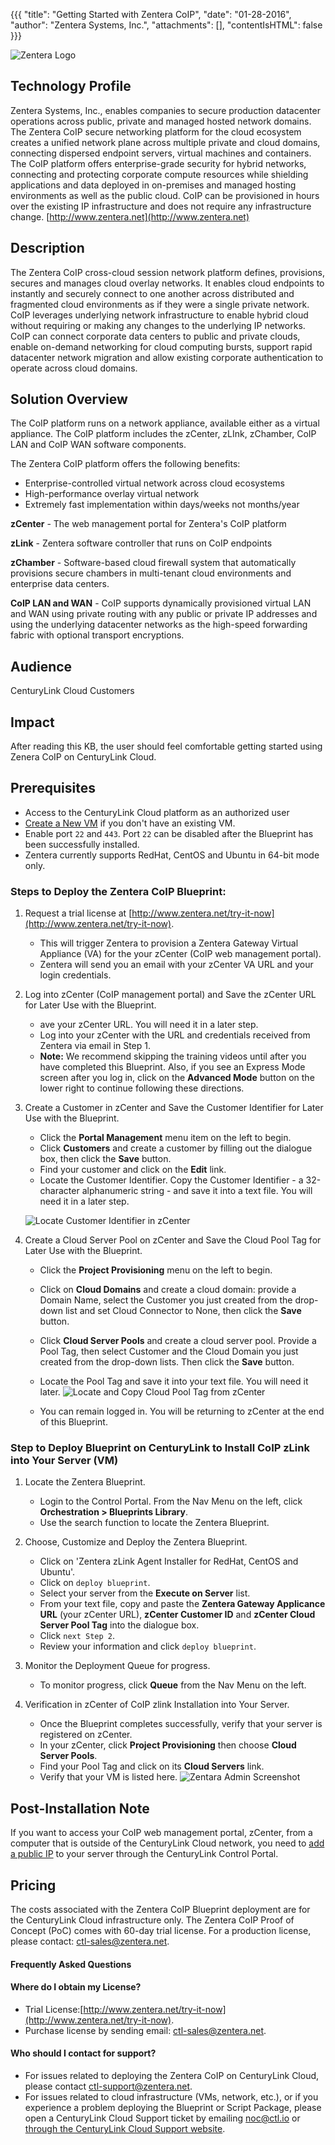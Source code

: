 {{{
  "title": "Getting Started with Zentera CoIP",
  "date": "01-28-2016",
  "author": "Zentera Systems, Inc.",
  "attachments": [],
  "contentIsHTML": false
}}}

![Zentera Logo](../../images/zentera-logo.jpeg)

## Technology Profile
Zentera Systems, Inc., enables companies to secure production datacenter operations across public, private and managed hosted network domains. The Zentera CoIP secure networking platform for the cloud ecosystem creates a unified network plane across multiple private and cloud domains, connecting dispersed endpoint servers, virtual machines and containers. The CoIP platform offers enterprise-grade security for hybrid networks, connecting and protecting corporate compute resources while shielding applications and data deployed in on-premises and managed hosting environments as well as the public cloud. CoIP can be provisioned in hours over the existing IP infrastructure and does not require any infrastructure change.
[http://www.zentera.net](http://www.zentera.net)

## Description ##
The Zentera CoIP cross-cloud session network platform defines, provisions, secures and manages cloud overlay networks. It enables cloud endpoints to instantly and securely connect to one another across distributed and fragmented cloud environments as if they were a single private network. CoIP leverages underlying network infrastructure to enable hybrid cloud without requiring or making any changes to the underlying IP networks. CoIP can connect corporate data centers to public and private clouds, enable on-demand networking for cloud computing bursts, support rapid datacenter network migration and allow existing corporate authentication to operate across cloud domains.

## Solution Overview ##
The CoIP platform runs on a network appliance, available either as a virtual appliance. The CoIP platform includes the zCenter, zLInk, zChamber, CoIP LAN and CoIP WAN software components.

The Zentera CoIP platform offers the following benefits:
* Enterprise-controlled virtual network across cloud ecosystems
* High-performance overlay virtual network
* Extremely fast implementation within days/weeks not months/year

**zCenter** - The web management portal for Zentera's CoIP platform

**zLink** - Zentera software controller that runs on CoIP endpoints

**zChamber** - Software-based cloud firewall system that automatically provisions secure chambers in multi-tenant cloud environments and enterprise data centers.

**CoIP LAN and WAN** - CoIP supports dynamically provisioned virtual LAN and WAN using private routing with any public or private IP addresses and using the underlying datacenter networks as the high-speed forwarding fabric with optional transport encryptions.

## Audience ##
CenturyLink Cloud Customers

## Impact
After reading this KB, the user should feel comfortable getting started using Zenera CoIP on CenturyLink Cloud.

## Prerequisites
* Access to the CenturyLink Cloud platform as an authorized user
* [Create a New VM](https://www.ctl.io/guides/servers/create-a-custom-server/ "Create a New  VM") if you don't have an existing VM.
* Enable port `22` and `443`. Port `22` can be disabled after the Blueprint has been successfully installed.
* Zentera currently supports RedHat, CentOS and Ubuntu in 64-bit mode only.

### Steps to Deploy the Zentera CoIP Blueprint:
1. Request a trial license at [http://www.zentera.net/try-it-now](http://www.zentera.net/try-it-now).
   * This will trigger Zentera to provision a Zentera Gateway Virtual Appliance (VA) for the your zCenter (CoIP web management portal).
   * Zentera will send you an email with your zCenter VA URL and your login credentials.

2. Log into zCenter (CoIP management portal) and Save the zCenter URL for Later Use with the Blueprint.
   * ave your zCenter URL. You will need it in a later step.
   * Log into your zCenter with the URL and credentials received from Zentera via email in Step 1.
   * **Note:** We recommend skipping the training videos until after you have completed this Blueprint. Also, if you see an Express Mode screen after you log in, click on the **Advanced Mode** button on the lower right to continue following these directions.

3. Create a Customer in zCenter and Save the Customer Identifier for Later Use with the Blueprint.
   * Click the **Portal Management** menu item on the left to begin.
   * Click **Customers** and create a customer by filling out the dialogue box, then click the **Save** button.
   * Find your customer and click on the **Edit** link.
   * Locate the Customer Identifier. Copy the Customer Identifier - a 32-character alphanumeric string - and save it into a text file. You will need it in a later step.

    ![Locate Customer Identifier in zCenter](../../images/zentera-admin-setup.png)

4. Create a Cloud Server Pool on zCenter and Save the Cloud Pool Tag for Later Use with the Blueprint.
   * Click the **Project Provisioning** menu on the left to begin.
   * Click on **Cloud Domains** and create a cloud domain: provide a Domain Name, select the Customer you just created from the drop-down list and set Cloud Connector to None, then click the **Save** button.
   * Click **Cloud Server Pools** and create a cloud server pool. Provide a Pool Tag, then select Customer and the Cloud Domain you just created from the drop-down lists. Then click the **Save** button.
   * Locate the Pool Tag and save it into your text file. You will need it later.
   ![Locate and Copy Cloud Pool Tag from zCenter](../../images/zentera-admin-customer.png)

   * You can remain logged in. You will be returning to zCenter at the end of this Blueprint.

### Step to Deploy Blueprint on CenturyLink to Install CoIP zLink into Your Server (VM)
1. Locate the Zentera Blueprint.
   * Login to the Control Portal. From the Nav Menu on the left, click **Orchestration > Blueprints Library**.
   * Use the search function to locate the Zentera Blueprint.

2. Choose, Customize and Deploy the Zentera Blueprint.
   * Click on 'Zentera zLink Agent Installer for RedHat, CentOS and Ubuntu'.
   * Click on `deploy blueprint`.
   * Select your server from the **Execute on Server** list.
   * From your text file, copy and paste the **Zentera Gateway Applicance URL** (your zCenter URL), **zCenter Customer ID** and **zCenter Cloud Server Pool Tag** into the dialogue box.
   * Click `next Step 2`.
   * Review your information and click `deploy blueprint`.

3. Monitor the Deployment Queue for progress.
   * To monitor progress, click **Queue** from the Nav Menu on the left.

4. Verification in zCenter of CoIP zlink Installation into Your Server.
   * Once the Blueprint completes successfully, verify that your server is registered on zCenter.
   * In your zCenter, click **Project Provisioning** then choose **Cloud Server Pools**.
   * Find your Pool Tag and click on its **Cloud Servers** link.
   * Verify that your VM is listed here.
   ![Zentara Admin Screenshot](../../images/zentera-admin-screen.png)

## Post-Installation Note
If you want to access your CoIP web management portal, zCenter, from a computer that is outside of the CenturyLink Cloud network, you need to [add a public IP](https://www.ctl.io/knowledge-base/network/how-to-add-public-ip-to-virtual-machine/ "Add a Public IP") to your server through the CenturyLink Control Portal.

## Pricing
The costs associated with the Zentera CoIP Blueprint deployment are for the CenturyLink Cloud infrastructure only. The Zentera CoIP Proof of Concept (PoC) comes with 60-day trial license. For a production license, please contact: [ctl-sales@zentera.net](mailto:ctl-sales@zentera.net).

#### Frequently Asked Questions ####
#### Where do I obtain my License? ####
* Trial License:[http://www.zentera.net/try-it-now](http://www.zentera.net/try-it-now).
* Purchase license by sending email: [ctl-sales@zentera.net](mailto:ctl-sales@zentera.net).

#### Who should I contact for support? ####
* For issues related to deploying the Zentera CoIP on CenturyLink Cloud, please contact [ctl-support@zentera.net](mailto:ctl-support@zentera.net).
* For issues related to cloud infrastructure (VMs, network, etc.), or if you experience a problem deploying the Blueprint or Script Package, please open a CenturyLink Cloud Support ticket by emailing [noc@ctl.io](mailto:noc@ctl.io) or [through the CenturyLink Cloud Support website](https://t3n.zendesk.com/tickets/new).
